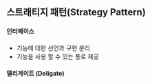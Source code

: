 ## 스트래티지 패턴(Strategy Pattern)

#### 인터페이스 

- 기능에 대한 선언과 구현 분리
- 기능을 사용 할 수 있는 통로 제공



#### 델리게이트 (Deligate)

